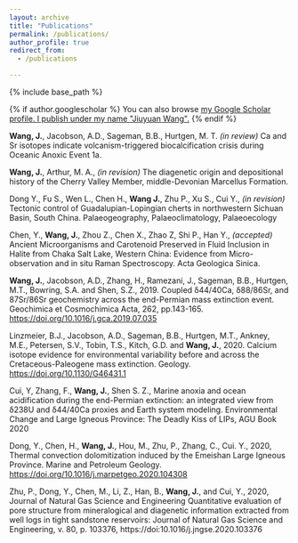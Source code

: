 ```yaml
---
layout: archive
title: "Publications"
permalink: /publications/
author_profile: true
redirect_from:
  - /publications

---
```

{% include base_path %}

{% if author.googlescholar %}
  You can also browse <u><a href="{{author.googlescholar}}">my Google Scholar profile</a>. I publish under my name "Jiuyuan Wang".</u>
{% endif %}

**Wang, J.**, Jacobson, A.D., Sageman, B.B., Hurtgen, M. T. *(in review)* Ca and Sr isotopes indicate volcanism-triggered biocalcification crisis during Oceanic Anoxic Event 1a.

**Wang, J.**, Arthur, M. A., *(in revision)* The diagenetic origin and depositional history of the Cherry Valley Member, middle-Devonian Marcellus Formation.

Dong Y., Fu S., Wen L., Chen H., **Wang J.**, Zhu P., Xu S., Cui Y., *(in revision)* Tectonic control of Guadalupian-Lopingian cherts in northwestern Sichuan Basin, South China. Palaeogeography, Palaeoclimatology, Palaeoecology

Chen, Y., **Wang, J.**, Zhou Z., Chen X., Zhao Z, Shi P., Han Y., *(accepted)* Ancient Microorganisms and Carotenoid Preserved in Fluid Inclusion in Halite from Chaka Salt Lake, Western China: Evidence from Micro-observation and in situ Raman Spectroscopy. Acta Geologica Sinica.

**Wang, J.**, Jacobson, A.D., Zhang, H., Ramezani, J., Sageman, B.B., Hurtgen, M.T., Bowring, S.A. and Shen, S.Z., 2019. Coupled δ44/40Ca, δ88/86Sr, and 87Sr/86Sr geochemistry across the end-Permian mass extinction event. Geochimica et Cosmochimica Acta, 262, pp.143-165. https://doi.org/10.1016/j.gca.2019.07.035

Linzmeier, B.J., Jacobson, A.D., Sageman, B.B., Hurtgen, M.T., Ankney, M.E., Petersen, S.V., Tobin, T.S., Kitch, G.D. and **Wang, J.**, 2020. Calcium isotope evidence for environmental variability before and across the Cretaceous-Paleogene mass extinction. Geology. https://doi.org/10.1130/G46431.1

Cui, Y, Zhang, F., **Wang, J.**, Shen S. Z., Marine anoxia and ocean acidification during the end-Permian extinction: an integrated view from δ238U and δ44/40Ca proxies and Earth system modeling. Environmental Change and Large Igneous Province: The Deadly Kiss of LIPs, AGU Book 2020

Dong, Y., Chen, H., **Wang, J.**, Hou, M., Zhu, P., Zhang, C., Cui. Y., 2020, Thermal convection dolomitization induced by the Emeishan Large Igneous Province. Marine and Petroleum Geology.  https://doi.org/10.1016/j.marpetgeo.2020.104308

Zhu, P., Dong, Y., Chen, M., Li, Z., Han, B., **Wang, J.**, and Cui, Y., 2020, Journal of Natural Gas Science and Engineering Quantitative evaluation of pore structure from mineralogical and diagenetic information extracted from well logs in tight sandstone reservoirs: Journal of Natural Gas Science and Engineering, v. 80, p. 103376, https://doi:10.1016/j.jngse.2020.103376
